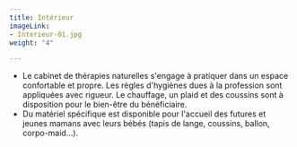 ```yaml
---
title: Intérieur
imageLink:
- Interieur-01.jpg
weight: "4"

---
```

* Le cabinet de thérapies naturelles s'engage à pratiquer dans un espace confortable et propre. Les règles d'hygiènes dues à la profession sont appliquées avec rigueur. Le chauffage, un plaid  et des coussins sont à disposition pour le bien-être du bénéficiaire.
* Du matériel spécifique est disponible pour l'accueil des futures et jeunes mamans avec leurs bébés (tapis de lange, coussins, ballon, corpo-maid...).